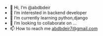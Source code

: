 - 👋 Hi, I’m @abdbdeir
- 👀 I’m interested in backend developer
- 🌱 I’m currently learning python,django
- 💞️ I’m looking to collaborate on ...
- 📫 How to reach me abdbdeir7@gmail.com

<!---
abdbdeir/abdbdeir is a ✨ special ✨ repository because its `README.md` (this file) appears on your GitHub profile.
You can click the Preview link to take a look at your changes.
--->
